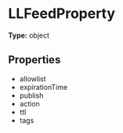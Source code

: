 # LLFeedProperty


**Type:** object

## Properties
* allowlist
* expirationTime
* publish
* action
* ttl
* tags
